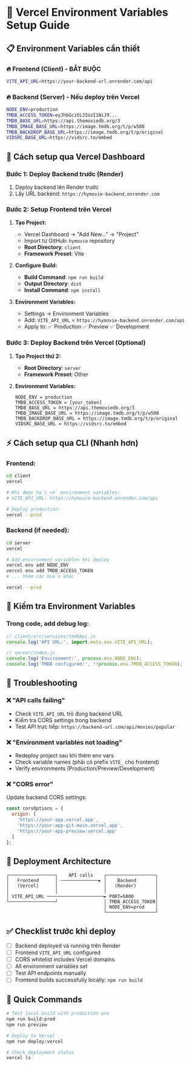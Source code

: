 # 🚀 Vercel Environment Variables Setup Guide

## 📋 Environment Variables cần thiết

### 🔥 **Frontend (Client) - BẮT BUỘC**
```bash
VITE_API_URL=https://your-backend-url.onrender.com/api
```

### 🔥 **Backend (Server) - Nếu deploy trên Vercel**
```bash
NODE_ENV=production
TMDB_ACCESS_TOKEN=eyJhbGciOiJIUzI1NiJ9...
TMDB_BASE_URL=https://api.themoviedb.org/3
TMDB_IMAGE_BASE_URL=https://image.tmdb.org/t/p/w500
TMDB_BACKDROP_BASE_URL=https://image.tmdb.org/t/p/original
VIDSRC_BASE_URL=https://vidsrc.to/embed
```

## 🎯 **Cách setup qua Vercel Dashboard**

### Bước 1: Deploy Backend trước (Render)
1. Deploy backend lên Render trước
2. Lấy URL backend: `https://hymovie-backend.onrender.com`

### Bước 2: Setup Frontend trên Vercel
1. **Tạo Project:**
   - Vercel Dashboard → "Add New..." → "Project"
   - Import từ GitHub: `hymovie` repository
   - **Root Directory**: `client`
   - **Framework Preset**: Vite

2. **Configure Build:**
   - **Build Command**: `npm run build`
   - **Output Directory**: `dist`
   - **Install Command**: `npm install`

3. **Environment Variables:**
   - Settings → Environment Variables
   - Add: `VITE_API_URL` = `https://hymovie-backend.onrender.com/api`
   - Apply to: ✅ Production ✅ Preview ✅ Development

### Bước 3: Deploy Backend trên Vercel (Optional)
1. **Tạo Project thứ 2:**
   - **Root Directory**: `server`
   - **Framework Preset**: Other

2. **Environment Variables:**
   ```
   NODE_ENV = production
   TMDB_ACCESS_TOKEN = [your_token]
   TMDB_BASE_URL = https://api.themoviedb.org/3
   TMDB_IMAGE_BASE_URL = https://image.tmdb.org/t/p/w500
   TMDB_BACKDROP_BASE_URL = https://image.tmdb.org/t/p/original
   VIDSRC_BASE_URL = https://vidsrc.to/embed
   ```

## ⚡ **Cách setup qua CLI (Nhanh hơn)**

### Frontend:
```bash
cd client
vercel

# Khi được hỏi về environment variables:
# VITE_API_URL: https://hymovie-backend.onrender.com/api

# Deploy production:
vercel --prod
```

### Backend (if needed):
```bash
cd server
vercel

# Add environment variables khi deploy
vercel env add NODE_ENV
vercel env add TMDB_ACCESS_TOKEN
# ... thêm các biến khác

vercel --prod
```

## 🔧 **Kiểm tra Environment Variables**

### Trong code, add debug log:
```javascript
// client/src/services/tmdbApi.js
console.log('API URL:', import.meta.env.VITE_API_URL);

// server/index.js  
console.log('Environment:', process.env.NODE_ENV);
console.log('TMDB configured:', !!process.env.TMDB_ACCESS_TOKEN);
```

## 🚨 **Troubleshooting**

### ❌ "API calls failing"
- Check `VITE_API_URL` trỏ đúng backend URL
- Kiểm tra CORS settings trong backend
- Test API trực tiếp: `https://backend-url.com/api/movies/popular`

### ❌ "Environment variables not loading"
- Redeploy project sau khi thêm env vars
- Check variable names (phải có prefix `VITE_` cho frontend)
- Verify environments (Production/Preview/Development)

### ❌ "CORS error"
Update backend CORS settings:
```javascript
const corsOptions = {
  origin: [
    'https://your-app.vercel.app',
    'https://your-app-git-main.vercel.app', 
    'https://your-app-preview.vercel.app'
  ]
};
```

## 📱 **Deployment Architecture**

```
┌─────────────────┐    API calls    ┌──────────────────┐
│   Frontend      │ ──────────────► │    Backend       │
│   (Vercel)      │                 │   (Render)       │
│                 │                 │                  │
│ VITE_API_URL ─────────────────────► PORT=5000        │
└─────────────────┘                 │ TMDB_ACCESS_TOKEN│
                                    │ NODE_ENV=prod    │
                                    └──────────────────┘
```

## ✅ **Checklist trước khi deploy**

- [ ] Backend deployed và running trên Render
- [ ] Frontend `VITE_API_URL` configured
- [ ] CORS whitelist includes Vercel domains
- [ ] All environment variables set
- [ ] Test API endpoints manually
- [ ] Frontend builds successfully locally: `npm run build`

## 🔗 **Quick Commands**

```bash
# Test local build with production env
npm run build:prod
npm run preview

# Deploy to Vercel
npm run deploy:vercel

# Check deployment status
vercel ls
```
